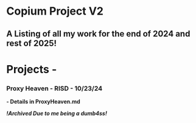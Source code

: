 # Copium Project V2

## A Listing of all my work for the end of 2024 and rest of 2025!

# Projects -

### Proxy Heaven - RISD - 10/23/24

**- Details in ProxyHeaven.md**

***!Archived Due to me being a dumb4ss!***
